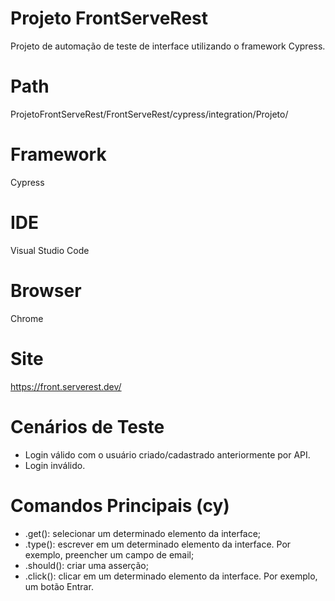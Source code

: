 # Projeto FrontServeRest
Projeto de automação de teste de interface utilizando o framework Cypress.

# Path
ProjetoFrontServeRest/FrontServeRest/cypress/integration/Projeto/

# Framework
Cypress

# IDE
Visual Studio Code

# Browser
Chrome

# Site
https://front.serverest.dev/

# Cenários de Teste
<!--ts-->
  * Login válido com o usuário criado/cadastrado anteriormente por API.
  * Login inválido.
<!--te-->

# Comandos Principais (cy)
<!--ts-->
  * .get(): selecionar um determinado elemento da interface;
  * .type(): escrever em um determinado elemento da interface. Por exemplo, preencher um campo de email;
  * .should(): criar uma asserção;
  * .click(): clicar em um determinado elemento da interface. Por exemplo, um botão Entrar.
<!--te-->
